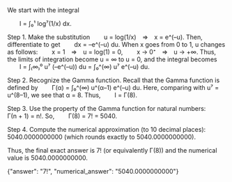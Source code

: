 We start with the integral

  I = ∫₀¹ log⁷(1/x) dx.

Step 1. Make the substitution
  u = log(1/x) ⇒ x = e^(–u).
Then, differentiate to get
  dx = –e^(–u) du.
When x goes from 0 to 1, u changes as follows:
  x = 1 ⇒ u = log(1) = 0,
  x → 0⁺ ⇒ u → +∞.
Thus, the limits of integration become u = ∞ to u = 0, and the integral becomes
  I = ∫₍∞₎⁰ u⁷ (–e^(–u)) du = ∫₀^(∞) u⁷ e^(–u) du.

Step 2. Recognize the Gamma function. Recall that the Gamma function is defined by
  Γ(α) = ∫₀^(∞) u^(α–1) e^(–u) du.
Here, comparing with u⁷ = u^(8–1), we see that α = 8. Thus,
  I = Γ(8).

Step 3. Use the property of the Gamma function for natural numbers:
  Γ(n + 1) = n!.
So,
  Γ(8) = 7! = 5040.

Step 4. Compute the numerical approximation (to 10 decimal places):
  5040.0000000000 (which rounds exactly to 5040.0000000000).

Thus, the final exact answer is 7! (or equivalently Γ(8)) and the numerical value is 5040.0000000000.

{"answer": "$7!$", "numerical_answer": "5040.0000000000"}